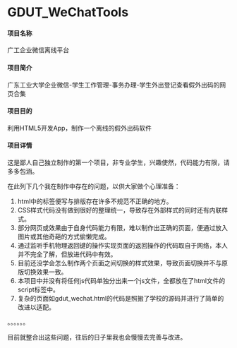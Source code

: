 # GDUT_WeChatTools

#### 项目名称

广工企业微信离线平台

#### 项目简介

广东工业大学企业微信-学生工作管理-事务办理-学生外出登记查看假外出码的网页合集

#### 项目目的

利用HTML5开发App，制作一个离线的假外出码软件

#### 项目详情

这是鄙人自己独立制作的第一个项目，非专业学生，兴趣使然，代码能力有限，请多多包涵。

在此列下几个我在制作中存在的问题，以供大家做个心理准备：

1. html中的标签便写与排版存在许多不规范不正确的地方。
1. CSS样式代码没有做到很好的整理统一，导致存在外部样式的同时还有内联样式。
1. 部分网页或效果由于自身代码能力有限，难以制作出正确的页面，便通过放入图片或其他奇葩的方式偷懒完成。
1. 通过监听手机物理返回键的操作实现页面的返回操作的代码取自于网络，本人并不完全了解，但放进代码中有效。
1. 目前还没学会怎么制作两个页面之间切换的样式效果，导致页面切换并不与原版切换效果一致。
1. 本项目中并没有将任何js代码单独分出来一个js文件，全都放在了html文件的script标签中。
1. 复杂的页面如gdut_wechat.html的代码是照搬了学校的源码并进行了简单的改进以适配。

。。。。。。

目前就整合出这些问题，往后的日子里我也会慢慢去完善与改进。



